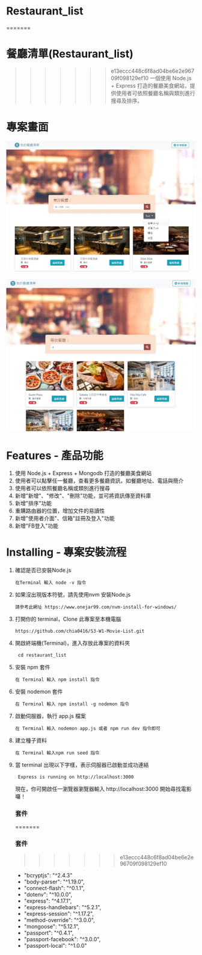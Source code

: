 # Restaurant_list

=======
# 餐廳清單(Restaurant_list)
>>>>>>> e13eccc448c6f8ad04be6e2e96709f098129ef10
一個使用 Node.js + Express 打造的餐廳美食網站，提供使用者可依照餐廳名稱與類別進行搜尋及排序。

# 專案畫面

![image](https://github.com/chia0416/restaurant_list/blob/main/Home_Page.jpg)

![image](https://github.com/chia0416/restaurant_list/blob/main/Search_Page.jpg)

# Features - 產品功能

<ol>
<li>使用 Node.js + Express + Mongodb 打造的餐廳美食網站 </li>
<li>使用者可以點擊任一餐廳，查看更多餐廳資訊，如餐廳地址、電話與簡介  </li>
<li>使用者可以依照餐廳名稱或類別進行搜尋  </li>
<li>新增"新增"、"修改"、"刪除"功能，並可將資訊傳至資料庫</li>
<li>新增"排序"功能</li>
<li>重購路由器的位置，增加文件的易讀性</li>
<li>新增"使用者介面"、信箱"註冊及登入"功能</li>
<li>新增"FB登入"功能</li>
</ol>

# Installing - 專案安裝流程

<ol>
<li>確認是否已安裝Node.js</li>
<pre><code>在Terminal 輸入 node -v 指令</code></pre>

<li>如果沒出現版本符號，請先使用nvm 安裝Node.js</li>
<pre><code>請參考此網址 https://www.onejar99.com/nvm-install-for-windows/</code></pre>

<li>打開你的 terminal，Clone 此專案至本機電腦 </li>
<pre><code>https://github.com/chia0416/S3-W1-Movie-List.git </code></pre>

<li>開啟終端機(Terminal)，進入存放此專案的資料夾 </li>
<pre><code> cd restaurant_list </code></pre>

<li>安裝 npm 套件 </li>
<pre><code>在 Terminal 輸入 npm install 指令</code></pre>

<li>安裝 nodemon 套件 </li>
<pre><code>在 Terminal 輸入 npm install -g nodemon 指令</code></pre>

<li>啟動伺服器，執行 app.js 檔案 </li>
<pre><code>在 Terminal 輸入 nodemon app.js 或者 npm run dev 指令即可</code></pre>

<li>建立種子資料</li>
<pre><code>在 Terminal 輸入npm run seed 指令</code></pre>

<li>當 terminal 出現以下字樣，表示伺服器已啟動並成功連結 </li>
<pre><code> Express is running on http://localhost:3000 </code></pre>  
  
現在，你可開啟任一瀏覽器瀏覽器輸入 http://localhost:3000 開始尋找電影囉！

### 套件

=======
### 套件
>>>>>>> e13eccc448c6f8ad04be6e2e96709f098129ef10
  <ul type=disc>
    <li>"bcryptjs": "^2.4.3"
    <li>"body-parser": "^1.19.0",
    <li>"connect-flash": "^0.1.1",
    <li>"dotenv": "^10.0.0",
    <li>"express": "^4.17.1",
    <li>"express-handlebars": "^5.2.1",
    <li>"express-session": "^1.17.2",
    <li>"method-override": "^3.0.0",
    <li>"mongoose": "^5.12.1",
    <li>"passport": "^0.4.1",
    <li>"passport-facebook": "^3.0.0",
    <li>"passport-local": "^1.0.0"
  </ul>
